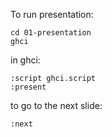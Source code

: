 To run presentation:

```
cd 01-presentation
ghci
```

in ghci:

```
:script ghci.script
:present
```

to go to the next slide:

```
:next
```
